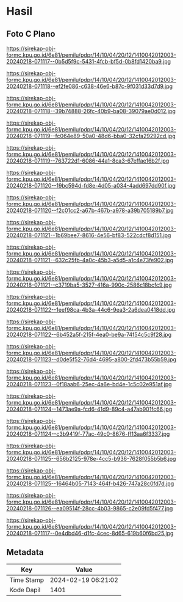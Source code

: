 # Hasil

## Foto C Plano

https://sirekap-obj-formc.kpu.go.id/6e81/pemilu/pdpr/14/10/04/20/12/1410042012003-20240218-071117--0b5d5f9c-5431-4fcb-bf5d-0b8fd1420ba9.jpg

https://sirekap-obj-formc.kpu.go.id/6e81/pemilu/pdpr/14/10/04/20/12/1410042012003-20240218-071118--ef2fe086-c638-46e6-b87c-9f031d33d7d9.jpg

https://sirekap-obj-formc.kpu.go.id/6e81/pemilu/pdpr/14/10/04/20/12/1410042012003-20240218-071118--39b74888-26fc-40b9-ba08-39079ae0d012.jpg

https://sirekap-obj-formc.kpu.go.id/6e81/pemilu/pdpr/14/10/04/20/12/1410042012003-20240218-071119--fc064e89-50a0-48d6-bba0-32cfa29292cd.jpg

https://sirekap-obj-formc.kpu.go.id/6e81/pemilu/pdpr/14/10/04/20/12/1410042012003-20240218-071119--763722d1-6086-44a1-8ca3-67effae16b2f.jpg

https://sirekap-obj-formc.kpu.go.id/6e81/pemilu/pdpr/14/10/04/20/12/1410042012003-20240218-071120--19bc594d-fd8e-4d05-a034-4add697dd90f.jpg

https://sirekap-obj-formc.kpu.go.id/6e81/pemilu/pdpr/14/10/04/20/12/1410042012003-20240218-071120--f2c01cc2-a67b-467b-a978-a39b705189b7.jpg

https://sirekap-obj-formc.kpu.go.id/6e81/pemilu/pdpr/14/10/04/20/12/1410042012003-20240218-071121--1b69bee7-8616-4e56-bf83-522cdcf8d151.jpg

https://sirekap-obj-formc.kpu.go.id/6e81/pemilu/pdpr/14/10/04/20/12/1410042012003-20240218-071121--632c25fb-4a0c-45b3-a5d5-a1c4e73fe902.jpg

https://sirekap-obj-formc.kpu.go.id/6e81/pemilu/pdpr/14/10/04/20/12/1410042012003-20240218-071121--c3719ba5-3527-416a-990c-2586c18bcfc9.jpg

https://sirekap-obj-formc.kpu.go.id/6e81/pemilu/pdpr/14/10/04/20/12/1410042012003-20240218-071122--1eef98ca-4b3a-44c6-9ea3-2a6dea0418dd.jpg

https://sirekap-obj-formc.kpu.go.id/6e81/pemilu/pdpr/14/10/04/20/12/1410042012003-20240218-071122--6b452a5f-215f-4ea0-be9a-74f54c5c9f28.jpg

https://sirekap-obj-formc.kpu.go.id/6e81/pemilu/pdpr/14/10/04/20/12/1410042012003-20240218-071123--d0de5f52-76d4-4695-a800-2fd473b55b59.jpg

https://sirekap-obj-formc.kpu.go.id/6e81/pemilu/pdpr/14/10/04/20/12/1410042012003-20240218-071123--0f18aab6-25ec-4a6e-bd4e-1c5c02e951af.jpg

https://sirekap-obj-formc.kpu.go.id/6e81/pemilu/pdpr/14/10/04/20/12/1410042012003-20240218-071124--1473ae9a-fcd6-41d9-89c4-a47ab901fc66.jpg

https://sirekap-obj-formc.kpu.go.id/6e81/pemilu/pdpr/14/10/04/20/12/1410042012003-20240218-071124--c3b9419f-77ac-49c0-8676-ff13aa6f3337.jpg

https://sirekap-obj-formc.kpu.go.id/6e81/pemilu/pdpr/14/10/04/20/12/1410042012003-20240218-071125--656b2125-978e-4cc5-b936-7628f055b5b6.jpg

https://sirekap-obj-formc.kpu.go.id/6e81/pemilu/pdpr/14/10/04/20/12/1410042012003-20240218-071125--16464b05-7143-464f-b426-747a28c0fd7d.jpg

https://sirekap-obj-formc.kpu.go.id/6e81/pemilu/pdpr/14/10/04/20/12/1410042012003-20240218-071126--ea09514f-28cc-4b03-9865-c2e09fd5f477.jpg

https://sirekap-obj-formc.kpu.go.id/6e81/pemilu/pdpr/14/10/04/20/12/1410042012003-20240218-071117--0e4dbd46-d1fc-4cec-8d65-619b60f6bd25.jpg


## Metadata

| Key        | Value               |
| ---------- | ------------------- |
| Time Stamp | 2024-02-19 06:21:02 |
| Kode Dapil | 1401                |



